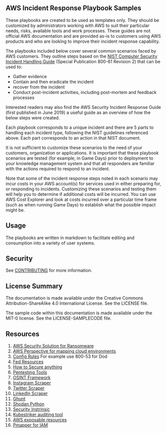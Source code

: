 ## AWS Incident Response Playbook Samples

These playbooks are created to be used as templates only. They should be customized by administrators working with AWS to suit their particular needs, risks, available tools and work processes. These guides are not official AWS documentation and are provided as-is to customers using AWS products and who are looking to improve their incident response capability.

The playbooks included below cover several common scenarios faced by AWS customers. They outline steps based on the [NIST Computer Security Incident Handling Guide](https://nvlpubs.nist.gov/nistpubs/SpecialPublications/NIST.SP.800-61r2.pdf) (Special Publication 800-61 Revision 2) that can be used to:

* Gather evidence
* Contain and then eradicate the incident
* recover from the incident
* Conduct post-incident activities, including post-mortem and feedback processes

Interested readers may also find the AWS Security Incident Response Guide (first published in June 2019) a useful guide as an overview of how the below steps were created.

Each playbook corresponds to a unique incident and there are 5 parts to handling each incident type, following the NIST guidelines referenced above. Each part corresponds to an action in that NIST document.

It is not sufficient to customize these scenarios to the need of your customers, organization or applications. It is important that these playbook scenarios are tested (for example, in Game Days) prior to deployment to your knowledge management system and that all responders are familiar with the actions required to respond to an incident.

Note that some of the incident response steps noted in each scenario may incur costs in your AWS account(s) for services used in either preparing for, or responding to incidents. Customizing these scenarios and testing them will help you to determine if additional costs will be incurred. You can use AWS Cost Explorer and look at costs incurred over a particular time frame (such as when running Game Days) to establish what the possible impact might be.

## Usage

The playbooks are written in markdown to facilitate editing and consumption into a variety of user systems.

## Security

See [CONTRIBUTING](CONTRIBUTING.md#security-issue-notifications) for more information.

## License Summary

The documentation is made available under the Creative Commons Attribution-ShareAlike 4.0 International License. See the LICENSE file.

The sample code within this documentation is made available under the MIT-0 license. See the LICENSE-SAMPLECODE file.

## Resources
1. [AWS Security Solution for Ransomware](https://github.com/MattN-HB/aws-security-assessment-solution)
2. [AWS Perspective for mapping cloud environments](https://github.com/MattN-HB/aws-perspective)
3. [Config Rules](https://github.com/MattN-HB/aws-config-rules) For example use 800-53 for Dod
4. [Fed Resources](https://github.com/MattN-HB/DoD-Federal-Government-Cloud-Computing-Resources/blob/main/DoD%20%26%20Fed%20Cloud%20Resources.md)
5. [How to Secure anything](https://github.com/veeral-patel/how-to-secure-anything)
6. [Pentesting Tools](https://github.com/MattN-HB/pentest-tools)
7. [OSINT Framework](https://github.com/lockfale/OSINT-Framework)
8. [Instagram Scraper](https://github.com/arc298/instagram-scraper)
9. [Twitter Scraper](https://github.com/bisguzar/twitter-scraper)
10. [LinkedIn Scraper](https://github.com/joeyism/linkedin_scraper)
11. [Ghunt](https://github.com/mxrch/GHunt)
12. [Shodan Python](https://github.com/achillean/shodan-python)
13. [Security Instrinsic](https://checkmarx.com/resources/homepage-resources-english/making-security-intrinsic-in-your-aws-cloud-deployment)
14. [Kubestriker auditing tool](Https://github.com/vchinnipilli/kubestriker)
15. [AWS exposable resources](https://github.com/MattN-HB/aws_exposable_resources)
16. [Pmapper for IAM](https://github.com/nccgroup/PMapper/wiki)
